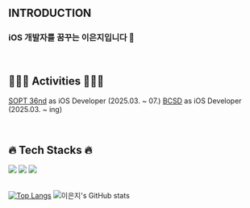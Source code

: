 <div align="left">
  
  ## INTRODUCTION

  ### iOS 개발자를 꿈꾸는 이은지입니다 👋

  <br>

  ## 🏃‍♀️‍➡️ Activities 🏃‍♀️‍➡️

  [SOPT 36nd](https://github.com/AT-SOPT-iOS) as iOS Developer (2025.03. ~ 07.)
  [BCSD]([https://bcsdlab.com/]) as iOS Developer (2025.03. ~ ing)


  <br>

  ## 🔥 Tech Stacks 🔥
  <img src="https://img.shields.io/badge/swift-F05138?style=for-the-badge&logo=swift&logoColor=white">
  <img src="https://img.shields.io/badge/uikit-2396F3?style=for-the-badge&logo=uikit&logoColor=white">
  <img src="https://img.shields.io/badge/iOS-000000?style=for-the-badge&logo=ios&logoColor=white">

  <br>
  <br>

  [![Top Langs](https://github-readme-stats.vercel.app/api/top-langs/?username=oeunji)](https://github.com/anuraghazra/github-readme-stats)
  ![이은지's GitHub stats](https://github-readme-stats.vercel.app/api?username=oeunji&show_icons=true&theme=radical)
  
</div>
